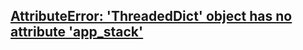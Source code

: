 ## [AttributeError: 'ThreadedDict' object has no attribute 'app_stack'](https://github.com/webpy/webpy/issues/268)  
